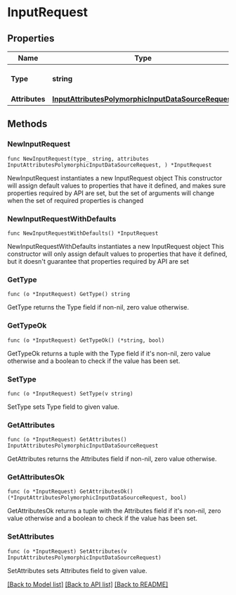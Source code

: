 # InputRequest

## Properties

Name | Type | Description | Notes
------------ | ------------- | ------------- | -------------
**Type** | **string** | * &#x60;raw_logs&#x60; - Raw Logs | 
**Attributes** | [**InputAttributesPolymorphicInputDataSourceRequest**](InputAttributesPolymorphicInputDataSourceRequest.md) |  | 

## Methods

### NewInputRequest

`func NewInputRequest(type_ string, attributes InputAttributesPolymorphicInputDataSourceRequest, ) *InputRequest`

NewInputRequest instantiates a new InputRequest object
This constructor will assign default values to properties that have it defined,
and makes sure properties required by API are set, but the set of arguments
will change when the set of required properties is changed

### NewInputRequestWithDefaults

`func NewInputRequestWithDefaults() *InputRequest`

NewInputRequestWithDefaults instantiates a new InputRequest object
This constructor will only assign default values to properties that have it defined,
but it doesn't guarantee that properties required by API are set

### GetType

`func (o *InputRequest) GetType() string`

GetType returns the Type field if non-nil, zero value otherwise.

### GetTypeOk

`func (o *InputRequest) GetTypeOk() (*string, bool)`

GetTypeOk returns a tuple with the Type field if it's non-nil, zero value otherwise
and a boolean to check if the value has been set.

### SetType

`func (o *InputRequest) SetType(v string)`

SetType sets Type field to given value.


### GetAttributes

`func (o *InputRequest) GetAttributes() InputAttributesPolymorphicInputDataSourceRequest`

GetAttributes returns the Attributes field if non-nil, zero value otherwise.

### GetAttributesOk

`func (o *InputRequest) GetAttributesOk() (*InputAttributesPolymorphicInputDataSourceRequest, bool)`

GetAttributesOk returns a tuple with the Attributes field if it's non-nil, zero value otherwise
and a boolean to check if the value has been set.

### SetAttributes

`func (o *InputRequest) SetAttributes(v InputAttributesPolymorphicInputDataSourceRequest)`

SetAttributes sets Attributes field to given value.



[[Back to Model list]](../README.md#documentation-for-models) [[Back to API list]](../README.md#documentation-for-api-endpoints) [[Back to README]](../README.md)


